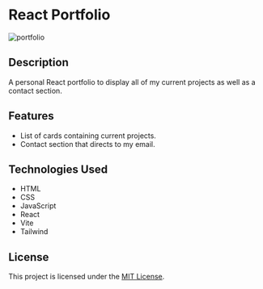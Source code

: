 # React Portfolio
![portfolio](https://github.com/tridean/react-portfolio/assets/136284678/f9c059d8-b752-4361-8496-36df6290e1f6)

## Description

A personal React portfolio to display all of my current projects as well as a contact section.

## Features

- List of cards containing current projects.
- Contact section that directs to my email.

## Technologies Used

- HTML
- CSS
- JavaScript
- React
- Vite
- Tailwind

## License

This project is licensed under the [MIT License](https://opensource.org/license/mit/).
